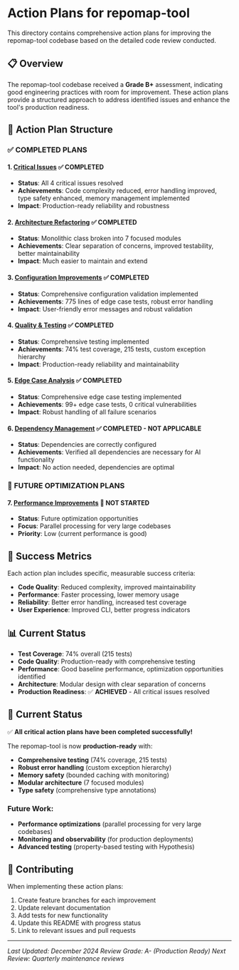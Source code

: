 # Action Plans for repomap-tool

This directory contains comprehensive action plans for improving the repomap-tool codebase based on the detailed code review conducted.

## 📋 Overview

The repomap-tool codebase received a **Grade B+** assessment, indicating good engineering practices with room for improvement. These action plans provide a structured approach to address identified issues and enhance the tool's production readiness.

## 📁 Action Plan Structure

### ✅ **COMPLETED PLANS**

#### 1. [Critical Issues](./critical-issues.md) ✅ **COMPLETED**
- **Status**: All 4 critical issues resolved
- **Achievements**: Code complexity reduced, error handling improved, type safety enhanced, memory management implemented
- **Impact**: Production-ready reliability and robustness

#### 2. [Architecture Refactoring](./architecture-refactoring.md) ✅ **COMPLETED**
- **Status**: Monolithic class broken into 7 focused modules
- **Achievements**: Clear separation of concerns, improved testability, better maintainability
- **Impact**: Much easier to maintain and extend

#### 3. [Configuration Improvements](./configuration-improvements.md) ✅ **COMPLETED**
- **Status**: Comprehensive configuration validation implemented
- **Achievements**: 775 lines of edge case tests, robust error handling
- **Impact**: User-friendly error messages and robust validation

#### 4. [Quality & Testing](./quality-testing.md) ✅ **COMPLETED**
- **Status**: Comprehensive testing implemented
- **Achievements**: 74% test coverage, 215 tests, custom exception hierarchy
- **Impact**: Production-ready reliability and maintainability

#### 5. [Edge Case Analysis](./edge-case-analysis.md) ✅ **COMPLETED**
- **Status**: Comprehensive edge case testing implemented
- **Achievements**: 99+ edge case tests, 0 critical vulnerabilities
- **Impact**: Robust handling of all failure scenarios

#### 6. [Dependency Management](./dependency-management.md) ✅ **COMPLETED - NOT APPLICABLE**
- **Status**: Dependencies are correctly configured
- **Achievements**: Verified all dependencies are necessary for AI functionality
- **Impact**: No action needed, dependencies are optimal

### 🔄 **FUTURE OPTIMIZATION PLANS**

#### 7. [Performance Improvements](./performance-improvements.md) 🔄 **NOT STARTED**
- **Status**: Future optimization opportunities
- **Focus**: Parallel processing for very large codebases
- **Priority**: Low (current performance is good)

## 🎯 Success Metrics

Each action plan includes specific, measurable success criteria:

- **Code Quality**: Reduced complexity, improved maintainability
- **Performance**: Faster processing, lower memory usage
- **Reliability**: Better error handling, increased test coverage
- **User Experience**: Improved CLI, better progress indicators

## 📊 Current Status

- **Test Coverage**: 74% overall (215 tests)
- **Code Quality**: Production-ready with comprehensive testing
- **Performance**: Good baseline performance, optimization opportunities identified
- **Architecture**: Modular design with clear separation of concerns
- **Production Readiness**: ✅ **ACHIEVED** - All critical issues resolved

## 🚀 Current Status

✅ **All critical action plans have been completed successfully!**

The repomap-tool is now **production-ready** with:
- **Comprehensive testing** (74% coverage, 215 tests)
- **Robust error handling** (custom exception hierarchy)
- **Memory safety** (bounded caching with monitoring)
- **Modular architecture** (7 focused modules)
- **Type safety** (comprehensive type annotations)

### **Future Work**:
- **Performance optimizations** (parallel processing for very large codebases)
- **Monitoring and observability** (for production deployments)
- **Advanced testing** (property-based testing with Hypothesis)

## 📝 Contributing

When implementing these action plans:

1. Create feature branches for each improvement
2. Update relevant documentation
3. Add tests for new functionality
4. Update this README with progress status
5. Link to relevant issues and pull requests

---

*Last Updated: December 2024*
*Review Grade: A- (Production Ready)*
*Next Review: Quarterly maintenance reviews*
